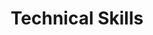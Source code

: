 ---
title: "Technical Skills"
type: "homepage"
intro: >-
  Technical expertise spanning software development, AI/ML, and engineering technologies.

technical_groups:
  - title: "Programming Languages"
    skills:
      - icon: "ppython"
        name: "Python"
      - icon: "Java"
        name: "Java"
      - icon: "csharp"
        name: "C#"
      - icon: "kotlin"
        name: "Kotlin"
      - icon: "cpp"
        name: "C++"
      - icon: "prolog"
        name: "Prolog"
      - icon: "ps1"
        name: "PowerShell scripting"

  - title: "Project management"
    skills:
      - icon: "agile"
        name: "Agile & Waterfall"
      - icon: "scrum"
        name: "Scrum"
      - icon: "jjira"
        name: "Jira"
      - icon: "cconfluence"
        name: "Confluence"
      - icon: "ttrello"
        name: "Trello"
      - icon: "teams"
        name: "MS Teams"

  - title: "Web & UI"
    skills:
      - icon: "html5"
        name: "HTML"
      - icon: "css3-alt"
        name: "CSS"
      - icon: "js"
        name: "Javascript"
      - icon: "database"
        name: "SQL"
      - icon: "server"
        name: "NoSQL"
      - icon: ""
        name: "Browser DevTools"

  - title: "AI/ML & Data Science"
    skills:
      - icon: "square-root-alt"
        name: "NumPy"
      - icon: "table-cells"
        name: "Pandas"
      - icon: "chart-bar"
        name: "Matplotlib"
      - icon: "network-wired"
        name: "PyTorch"
      - icon: "layer-group"
        name: "TensorFlow"
      - icon: "microchip"
        name: "Scikit-learn"
      - icon: "eye"
        name: "OpenCV"

  - title: "Development Tools"
    skills:
      - icon: "code"
        name: "Visual Studio 2022"
      - icon: "code"
        name: "JetBrains IDEs"
      - icon: "code-branch"
        name: "Git"
      - icon: "code-branch"
        name: "GitHub"
      - icon: "docker"
        name: "Docker"
      - icon: "laptop-code"
        name: "Jupyter"
      - icon: "database"
        name: "MySQL"
      - icon: "fire"
        name: "Firebase"

  - title: "Best practises"
    skills:
      - icon: "solid"
        name: "SOLID, KISS, DRY & YAGNI"
      - icon: "cloud"
        name: "CI/CD"
      - icon: "server"
        name: "GitFlow"
      - icon: "clear"
        name: "Clean architecture"
      - icon: "clear"
        name: "Design patterns"
      - icon: "doc"
        name: "Read the documentation!"

--- 